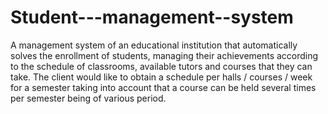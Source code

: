 # Student---management--system

A management system of an educational institution that automatically solves the enrollment of students, managing their achievements according to the schedule of classrooms, available tutors and courses that they can take.
The client would like to obtain a schedule per halls / courses / week for a semester taking into account that a course can be held several times per semester being of various period.
